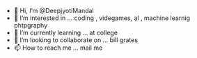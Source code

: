 - 👋 Hi, I’m @DeepjyotiMandal
- 👀 I’m interested in ... coding , videgames, al , machine learnig phtpgraphy
- 🌱 I’m currently learning ... at college
- 💞️ I’m looking to collaborate on ... bill grates
- 📫 How to reach me ... mail me

<!---
DeepjyotiMandal/DeepjyotiMandal is a ✨ special ✨ repository because its `README.md` (this file) appears on your GitHub profile.
You can click the Preview link to take a look at your changes.
--->
